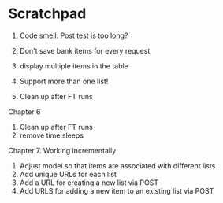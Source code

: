 # Scratchpad

1. Code smell: Post test is too long?

2. Don't save bank items for every request
3. display multiple items in the table
4. Support more than one list!
5. Clean up after FT runs

Chapter 6

1. Clean up after FT runs
2. remove time.sleeps

Chapter 7. Working incrementally

1. Adjust model so that items are associated with different lists
2. Add unique URLs for each list
3. Add a URL for creating a new list via POST
4. Add URLS for adding a new item to an existing list via POST

